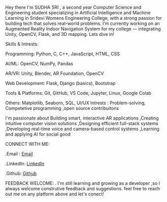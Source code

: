 Hey there I'm SUDHA SRI , a second year  Computer Science and Engineering student specializing in Artificial Intelligence and Machine Learning in Sridevi Womens Engineering College, with a strong passion for building tech that solves real-world problems. I’m currently working on an Augmented Reality Indoor Navigation System for my college — integrating Unity, OpenCV, Flask, and 3D mapping. Lets dive in!

Skills & Intrests:

Programming: Python, C, C++, JavaScript, HTML, CSS

AI/ML:  OpenCV, NumPy, Pandas

AR/VR: Unity, Blender, AR Foundation, OpenCV

Web Development: Flask, Django (basics), Bootstrap

Tools & Platforms: Git, GitHub, VS Code, Jupyter, Linux, Google Colab

Others: Matplotlib, Seaborn, SQL, UI/UX
Intrests : Problem-solving, Competetive  programming ,open source contribuitons

I'm passionate about Building smart, interactive AR applications ,Creating intuitive computer vision solutions ,Designing efficient full-stack systems ,Developing real-time voice and camera-based control systems ,Learning and applying AI for social good

CONNECT WITH ME:


.Email : [Email](sudhasrivadla@gmail.com)

.Linkedln: [Linkedln](https://www.linkedin.com/in/vadla-sudhasri-21b418288/)

.Github: [Github](https://github.com/Sudhasri-ui/vadla-sudha-sri/edit/main/README.md)


FEEDBACK WELCOME:
. I'm still learning and growing as a developer ,so I always welcome construtive feedback and suggestions. feel free to reach out me on any platform above and let's conect!
